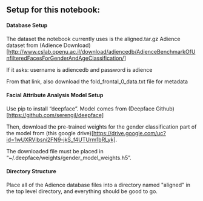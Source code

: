 <h2> Setup for this notebook: </h2>

<h4> Database Setup </h4>

The dataset the notebook currently uses is the aligned.tar.gz Adience dataset from (Adience Download)[http://www.cslab.openu.ac.il/download/adiencedb/AdienceBenchmarkOfUnfilteredFacesForGenderAndAgeClassification/]

If it asks: username is adiencedb and password is adience

From that link, also download the fold_frontal_0_data.txt file for metadata

<h4> Facial Attribute Analysis Model Setup </h4>

Use pip to install “deepface”. Model comes from (Deepface Github)[https://github.com/serengil/deepface]

Then, download the pre-trained weights for the gender classification part of the model from (this google drive)[https://drive.google.com/uc?id=1wUXRVlbsni2FN9-jkS_f4UTUrm1bRLyk]. 

The downloaded file must be placed in “~/.deepface/weights/gender_model_weights.h5”.

<h4> Directory Structure </h4>

Place all of the Adience database files into a directory named "aligned" in the top level directory, and everything should be good to go.


